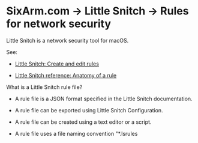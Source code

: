 # SixArm.com → Little Snitch → Rules for network security

Little Snitch is a network security tool for macOS.

See:

   * [Little Snitch: Create and edit rules](https://help.obdev.at/littlesnitch/lsc-edit-rules)

  * [Little Snitch reference: Anatomy of a rule](https://help.obdev.at/littlesnitch//ref-rule-properties)

What is a Little Snitch rule file?

  * A rule file is a JSON format specified in the Little Snitch documentation.

  * A rule file can be exported using Little Snitch Configuration.

  * A rule file can be created using a text editor or a script.

  * A rule file uses a file naming convention "*.lsrules
